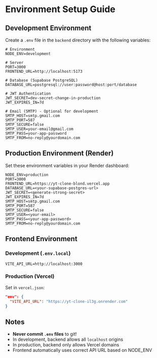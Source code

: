 # Environment Setup Guide

## Development Environment

Create a `.env` file in the `backend` directory with the following variables:

```env
# Environment
NODE_ENV=development

# Server
PORT=3000
FRONTEND_URL=http://localhost:5173

# Database (Supabase PostgreSQL)
DATABASE_URL=postgresql://user:password@host:port/database

# JWT Authentication
JWT_SECRET=dev-secret-change-in-production
JWT_EXPIRES_IN=7d

# Email (SMTP) - Optional for development
SMTP_HOST=smtp.gmail.com
SMTP_PORT=587
SMTP_SECURE=false
SMTP_USER=your-email@gmail.com
SMTP_PASS=your-app-password
SMTP_FROM=no-reply@yourdomain.com
```

## Production Environment (Render)

Set these environment variables in your Render dashboard:

```env
NODE_ENV=production
PORT=3000
FRONTEND_URL=https://yt-clone-blond.vercel.app
DATABASE_URL=<your-supabase-postgres-url>
JWT_SECRET=<generate-strong-secret>
JWT_EXPIRES_IN=7d
SMTP_HOST=smtp.gmail.com
SMTP_PORT=587
SMTP_SECURE=false
SMTP_USER=<your-email>
SMTP_PASS=<your-app-password>
SMTP_FROM=no-reply@yourdomain.com
```

## Frontend Environment

### Development (`.env.local`)
```env
VITE_API_URL=http://localhost:3000
```

### Production (Vercel)
Set in `vercel.json`:
```json
"env": {
  "VITE_API_URL": "https://yt-clone-il3g.onrender.com"
}
```

## Notes

- **Never commit `.env` files** to git!
- In development, backend allows all `localhost` origins
- In production, backend only allows Vercel domains
- Frontend automatically uses correct API URL based on NODE_ENV
